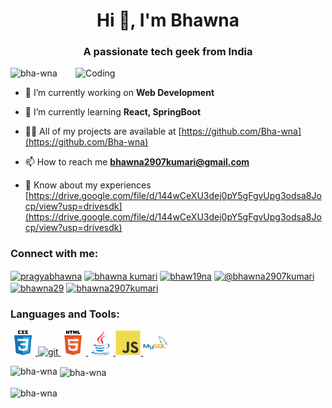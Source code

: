 <h1 align="center">Hi 👋, I'm Bhawna</h1>
<h3 align="center">A passionate tech geek from India</h3>
<img align="right" alt="Coding" width="400" src="https://cdn.dribbble.com/users/2131993/screenshots/15628402/media/7bb0d27e44d8c2eff47276ae86bfd6a3.png?compress=1&resize=400x300&vertical=top">

<p align="left"> <img src="https://komarev.com/ghpvc/?username=bha-wna&label=Profile%20views&color=0e75b6&style=flat" alt="bha-wna" /> </p>

- 🔭 I’m currently working on **Web Development**

- 🌱 I’m currently learning **React, SpringBoot**

- 👨‍💻 All of my projects are available at [https://github.com/Bha-wna](https://github.com/Bha-wna)

- 📫 How to reach me **bhawna2907kumari@gmail.com**

- 📄 Know about my experiences [https://drive.google.com/file/d/144wCeXU3dej0pY5gFgvUpg3odsa8Jocp/view?usp=drivesdk](https://drive.google.com/file/d/144wCeXU3dej0pY5gFgvUpg3odsa8Jocp/view?usp=drivesdk)


<h3 align="left">Connect with me:</h3>
<p align="left">
<a href="https://twitter.com/pragyabhawna" target="blank"><img align="center" src="https://raw.githubusercontent.com/rahuldkjain/github-profile-readme-generator/master/src/images/icons/Social/twitter.svg" alt="pragyabhawna" height="30" width="40" /></a>
<a href="https://linkedin.com/in/bhawna kumari" target="blank"><img align="center" src="https://raw.githubusercontent.com/rahuldkjain/github-profile-readme-generator/master/src/images/icons/Social/linked-in-alt.svg" alt="bhawna kumari" height="30" width="40" /></a>
<a href="https://kaggle.com/bhaw19na" target="blank"><img align="center" src="https://raw.githubusercontent.com/rahuldkjain/github-profile-readme-generator/master/src/images/icons/Social/kaggle.svg" alt="bhaw19na" height="30" width="40" /></a>
<a href="https://www.hackerrank.com/@bhawna2907kumari" target="blank"><img align="center" src="https://raw.githubusercontent.com/rahuldkjain/github-profile-readme-generator/master/src/images/icons/Social/hackerrank.svg" alt="@bhawna2907kumari" height="30" width="40" /></a>
<a href="https://www.leetcode.com/bhawna29" target="blank"><img align="center" src="https://raw.githubusercontent.com/rahuldkjain/github-profile-readme-generator/master/src/images/icons/Social/leet-code.svg" alt="bhawna29" height="30" width="40" /></a>
<a href="https://auth.geeksforgeeks.org/user/bhawna2907kumari" target="blank"><img align="center" src="https://raw.githubusercontent.com/rahuldkjain/github-profile-readme-generator/master/src/images/icons/Social/geeks-for-geeks.svg" alt="bhawna2907kumari" height="30" width="40" /></a>
</p>

<h3 align="left">Languages and Tools:</h3>
<p align="left"> <a href="https://www.w3schools.com/css/" target="_blank" rel="noreferrer"> <img src="https://raw.githubusercontent.com/devicons/devicon/master/icons/css3/css3-original-wordmark.svg" alt="css3" width="40" height="40"/> </a> <a href="https://git-scm.com/" target="_blank" rel="noreferrer"> <img src="https://www.vectorlogo.zone/logos/git-scm/git-scm-icon.svg" alt="git" width="40" height="40"/> </a> <a href="https://www.w3.org/html/" target="_blank" rel="noreferrer"> <img src="https://raw.githubusercontent.com/devicons/devicon/master/icons/html5/html5-original-wordmark.svg" alt="html5" width="40" height="40"/> </a> <a href="https://www.java.com" target="_blank" rel="noreferrer"> <img src="https://raw.githubusercontent.com/devicons/devicon/master/icons/java/java-original.svg" alt="java" width="40" height="40"/> </a> <a href="https://developer.mozilla.org/en-US/docs/Web/JavaScript" target="_blank" rel="noreferrer"> <img src="https://raw.githubusercontent.com/devicons/devicon/master/icons/javascript/javascript-original.svg" alt="javascript" width="40" height="40"/> </a> <a href="https://www.mysql.com/" target="_blank" rel="noreferrer"> <img src="https://raw.githubusercontent.com/devicons/devicon/master/icons/mysql/mysql-original-wordmark.svg" alt="mysql" width="40" height="40"/> </a> </p>

<p><img align="left" src="https://github-readme-stats.vercel.app/api/top-langs?username=bha-wna&show_icons=true&locale=en&layout=compact" alt="bha-wna" /></p>

<p>&nbsp;<img align="center" src="https://github-readme-stats.vercel.app/api?username=bha-wna&show_icons=true&locale=en" alt="bha-wna" /></p>

<p><img align="center" src="https://github-readme-streak-stats.herokuapp.com/?user=bha-wna&" alt="bha-wna" /></p>
